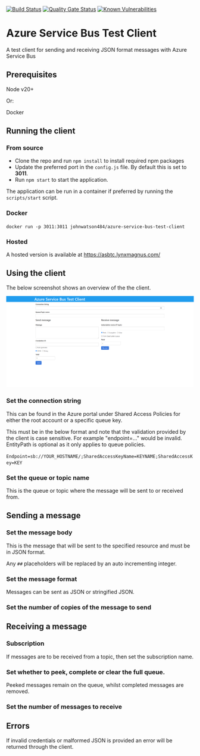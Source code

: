 [![Build Status](https://johnwatson484.visualstudio.com/John%20D%20Watson/_apis/build/status/johnwatson484.azure-service-bus-test-client?branchName=master)](https://johnwatson484.visualstudio.com/John%20D%20Watson/_build/latest?definitionId=24&branchName=master)
[![Quality Gate Status](https://sonarcloud.io/api/project_badges/measure?project=johnwatson484_azure-service-bus-test-client&metric=alert_status)](https://sonarcloud.io/dashboard?id=johnwatson484_azure-service-bus-test-client)
[![Known Vulnerabilities](https://snyk.io/test/github/johnwatson484/azure-service-bus-test-client/badge.svg)](https://snyk.io/test/github/johnwatson484/azure-service-bus-test-client)

# Azure Service Bus Test Client
A test client for sending and receiving JSON format messages with Azure Service Bus

## Prerequisites
Node v20+

Or:  

Docker

## Running the client
### From source
- Clone the repo and run `npm install` to install required npm packages
- Update the preferred port in the `config.js` file.  By default this is set to **3011**.
- Run `npm start` to start the application.

The application can be run in a container if preferred by running the `scripts/start` script.

### Docker
`docker run -p 3011:3011 johnwatson484/azure-service-bus-test-client`

### Hosted
A hosted version is available at https://asbtc.lynxmagnus.com/

## Using the client
The below screenshot shows an overview of the the client.

![Client Screenshot](/docs/screenshot.png "Client Screenshot")

### Set the connection string
This can be found in the Azure portal under Shared Access Policies for either the root account or a specific queue key.

This must be in the below format and note that the validation provided by the client is case sensitive.  For example "endpoint=..." would be invalid.  EntityPath is optional as it only applies to queue policies.

`Endpoint=sb://YOUR_HOSTNAME/;SharedAccessKeyName=KEYNAME;SharedAccessKey=KEY`

### Set the queue or topic name
This is the queue or topic where the message will be sent to or received from.

## Sending a message
### Set the message body
This is the message that will be sent to the specified resource and must be in JSON format.  

Any `##` placeholders will be replaced by an auto incrementing integer.

### Set the message format
Messages can be sent as JSON or stringified JSON.

### Set the number of copies of the message to send

## Receiving a message
### Subscription
If messages are to be received from a topic, then set the subscription name.

### Set whether to peek, complete or clear the full queue.
Peeked messages remain on the queue, whilst completed messages are removed.

### Set the number of messages to receive

## Errors
If invalid credentials or malformed JSON is provided an error will be returned through the client.

